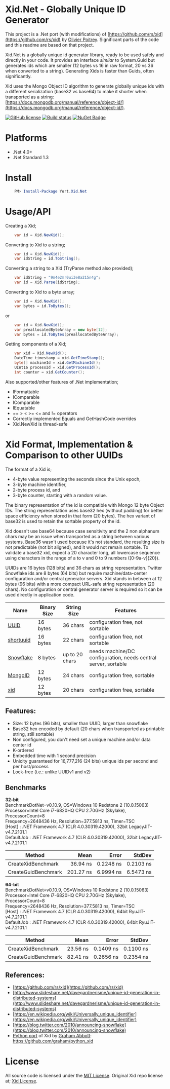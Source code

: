 # Xid.Net - Globally Unique ID Generator
This project is a .Net port (with modifications) of [https://github.com/rs/xid](https://github.com/rs/xid) by [Olivier Poitrey](https://github.com/rs). Significant parts of the code and this readme are based on that project.

Xid.Net is a globally unique id generator library, ready to be used safely and   directly in your code. It provides an interface *similar* to System.Guid but generates ids which are smaller (12 bytes vs 16 in raw format, 20 vs 36 when converted to a string). Generating Xids is faster than Guids, often significantly.

Xid uses the Mongo Object ID algorithm to generate globally unique ids with a different serialization (base32 vs base64) to make it shorter when transported as a string: [https://docs.mongodb.org/manual/reference/object-id/](https://docs.mongodb.org/manual/reference/object-id/).

[![GitHub license](https://img.shields.io/github/license/mashape/apistatus.svg)](https://github.com/Yortw/Xid.Net/blob/master/LICENSE) 
[![Build status](https://ci.appveyor.com/api/projects/status/966nb6l0q7j4bomm?svg=true)](https://ci.appveyor.com/project/Yortw/xid-net)
[![NuGet Badge](https://buildstats.info/nuget/Yort.Xid.Net)](https://www.nuget.org/packages/Yort.Xid.Net/)

# Platforms
* .Net 4.0+
* .Net Standard 1.3

# Install
```powershell
    PM> Install-Package Yort.Xid.Net
```

# Usage/API
Creating a Xid;
```c#
    var id = Xid.NewXid();
```

Converting to Xid to a string;
```c#
    var id = Xid.NewXid();
    var idString = id.ToString();
```

Converting a string to a Xid (TryParse method also provided);
```c#
    var idString = "9m4e2mr0ui3e8a215n4g";
    var id = Xid.Parse(idString);
```

Converting to Xid to a byte array;
```c#
    var id = Xid.NewXid();
    var bytes = id.ToBytes();
```

or
```c#
    var id = Xid.NewXid();
    var preallocatedByteArray = new byte[12];
    var bytes = id.ToBytes(preallocatedByteArray);
```

Getting components of a Xid;
```c#
    var xid = Xid.NewXid();
    DateTime timestamp = xid.GetTimeStamp();
    byte[] machineId = xid.GetMachineId();
    UInt16 processId = xid.GetProcessId();
    int counter = xid.GetCounter();
```

Also supported/other features of .Net implementation;
* IFormattable
* IComparable
* IComparable<Xid>
* IEquatable<Xid>
* == > < >= <= and != operators
* Correctly implemented Equals and GetHashCode overrides
* Xid.NewXid is thread-safe

# Xid Format, Implementation & Comparison to other UUIDs
The format of a Xid is;

* 4-byte value representing the seconds since the Unix epoch,
* 3-byte machine identifier,
* 2-byte process id, and
* 3-byte counter, starting with a random value.

The binary representation of the id is compatible with Mongo 12 byte Object IDs. The string representation uses base32 hex (without padding) for better space efficiency when stored in that form (20 bytes). The hex variant of base32 is used to retain the sortable property of the id.

Xid doesn't use base64 because case sensitivity and the 2 non alphanum chars may be an issue when transported as a string between various systems. Base36 wasn't used because it's not standard, the resulting size is not predictable (not bit aligned), and it would not remain sortable. To validate a base32 xid, expect a 20 character long, all lowercase sequence using characters in the range of a to v and 0 to 9 numbers ([0-9a-v]{20}).

UUIDs are 16 bytes (128 bits) and 36 chars as string representation. Twitter Snowflake ids are 8 bytes (64 bits) but require machine/data-center configuration and/or central generator servers. Xid stands in between at 12 bytes (96 bits) with a more compact URL-safe string representation (20 chars). No configuration or central generator server is required so it can be used directly in application code.

| Name        | Binary Size | String Size    | Features
|-------------|-------------|----------------|----------------
| [UUID](https://en.wikipedia.org/wiki/Universally_unique_identifier)      | 16 bytes    | 36 chars       | configuration free, not sortable
| [shortuuid](https://github.com/stochastic-technologies/shortuuid) | 16 bytes    | 22 chars       | configuration free, not sortable
| [Snowflake](https://blog.twitter.com/2010/announcing-snowflake) | 8 bytes     | up to 20 chars | needs machine/DC configuration, needs central server, sortable
| [MongoID](https://docs.mongodb.org/manual/reference/object-id/)   | 12 bytes    | 24 chars       | configuration free, sortable
| [xid](https://github.com/rs/xid)         | 12 bytes    | 20 chars       | configuration free, sortable

## Features:

- Size: 12 bytes (96 bits), smaller than UUID, larger than snowflake
- Base32 hex encoded by default (20 chars when transported as printable string, still sortable)
- Non configured, you don't need set a unique machine and/or data center id
- K-ordered
- Embedded time with 1 second precision
- Unicity guaranteed for 16,777,216 (24 bits) unique ids per second and per host/process
- Lock-free (i.e.: unlike UUIDv1 and v2)

## Benchmarks
**32-bit**<br/> 
BenchmarkDotNet=v0.10.9, OS=Windows 10 Redstone 2 (10.0.15063)<br/>
Processor=Intel Core i7-6820HQ CPU 2.70GHz (Skylake), ProcessorCount=8<br/>
Frequency=2648436 Hz, Resolution=377.5813 ns, Timer=TSC<br/>
[Host]     : .NET Framework 4.7 (CLR 4.0.30319.42000), 32bit LegacyJIT-v4.7.2101.1<br/>
DefaultJob : .NET Framework 4.7 (CLR 4.0.30319.42000), 32bit LegacyJIT-v4.7.2101.1<br/>

 |              Method |      Mean |     Error |    StdDev |
 |-------------------- |----------:|----------:|----------:|
 CreateXidBenchmark |  36.94 ns | 0.2248 ns | 0.2103 ns |
 CreateGuidBenchmark | 201.27 ns | 6.9994 ns | 6.5473 ns |

**64-bit**<br/>
BenchmarkDotNet=v0.10.9, OS=Windows 10 Redstone 2 (10.0.15063)<br/>
Processor=Intel Core i7-6820HQ CPU 2.70GHz (Skylake), ProcessorCount=8<br/>
Frequency=2648436 Hz, Resolution=377.5813 ns, Timer=TSC<br/>
[Host]     : .NET Framework 4.7 (CLR 4.0.30319.42000), 64bit RyuJIT-v4.7.2101.1<br/>
DefaultJob : .NET Framework 4.7 (CLR 4.0.30319.42000), 64bit RyuJIT-v4.7.2101.1<br/>

 |              Method |     Mean |     Error |    StdDev |
 |-------------------- |---------:|----------:|----------:|
 CreateXidBenchmark | 23.56 ns | 0.1409 ns | 0.1100 ns |
 CreateGuidBenchmark | 82.41 ns | 0.2656 ns | 0.2354 ns |

## References:

- [https://github.com/rs/xid](https://github.com/rs/xid)
- [http://www.slideshare.net/davegardnerisme/unique-id-generation-in-distributed-systems](http://www.slideshare.net/davegardnerisme/unique-id-generation-in-distributed-systems)
- [https://en.wikipedia.org/wiki/Universally_unique_identifier](https://en.wikipedia.org/wiki/Universally_unique_identifier)
- [https://blog.twitter.com/2010/announcing-snowflake](https://blog.twitter.com/2010/announcing-snowflake)
- [Python port](https://github.com/graham/python_xid) of Xid by [Graham Abbott](https://github.com/graham): https://github.com/graham/python_xid

# License

All source code is licensed under the [MIT License](https://github.com/Yortw/Xid.Net/blob/master/LICENSE).
Original Xid repo license at; [Xid License](https://github.com/rs/xid/blob/master/LICENSE).
